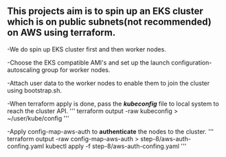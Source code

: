 ## This projects aim is to spin up an EKS cluster which is on public subnets(not recommended) on AWS using terraform.

-We do spin up EKS cluster first and then worker nodes. 

-Choose the EKS compatible AMI's and set up the launch configuration-autoscaling group for worker nodes.

-Attach user data to the worker nodes to enable them to join the cluster using bootstrap.sh.

-When terraform apply is done, pass the ***kubeconfig*** file to local system to reach the cluster API.
'''
    terraform output -raw kubeconfig > ~/user/kube/config
'''

-Apply config-map-aws-auth to **authenticate** the nodes to the cluster.
'''
    terraform output -raw config-map-aws-auth > step-8/aws-auth-confing.yaml
    kubectl apply -f step-8/aws-auth-confing.yaml
'''

